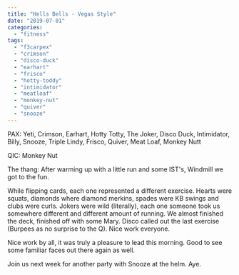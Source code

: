 ```yaml
---
title: "Hells Bells - Vegas Style"
date: "2019-07-01"
categories: 
  - "fitness"
tags: 
  - "f3carpex"
  - "crimson"
  - "disco-duck"
  - "earhart"
  - "frisco"
  - "hotty-toddy"
  - "intimidator"
  - "meatloaf"
  - "monkey-nut"
  - "quiver"
  - "snooze"
---
```


PAX: Yeti, Crimson, Earhart, Hotty Totty, The Joker, Disco Duck, Intimidator, Billy, Snooze, Triple Lindy, Frisco, Quiver, Meat Loaf, Monkey Nutt

QIC: Monkey Nut

The thang: After warming up with a little run and some IST's, Windmill we got to the fun.

While flipping cards, each one represented a different exercise. Hearts were squats, diamonds where diamond merkins, spades were KB swings and clubs were curls. Jokers were wild (literally), each one someone took us somewhere different and different amount of running. We almost finished the deck, finished off with some Mary. Disco called out the last exercise (Burpees as no surprise to the Q). Nice work everyone.

Nice work by all, it was truly a pleasure to lead this morning. Good to see some familiar faces out there again as well.

Join us next week for another party with Snooze at the helm. Aye.
